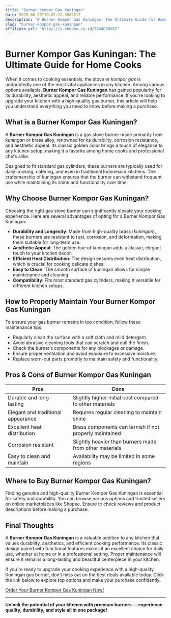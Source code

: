 ```yaml
---
title: "Burner Kompor Gas Kuningan"
date: 2025-06-29T19:47:22.330981Z
description: "# Burner Kompor Gas Kuningan: The Ultimate Guide for Home Cooks..."
slug: "burner-kompor-gas-kuningan"
affiliate_url: "https://s.shopee.co.id/7V44C68VX2"
---
```

# Burner Kompor Gas Kuningan: The Ultimate Guide for Home Cooks

When it comes to cooking essentials, the stove or *kompor gas* is undoubtedly one of the most vital appliances in any kitchen. Among various options available, **Burner Kompor Gas Kuningan** has gained popularity for its durability, aesthetic appeal, and reliable performance. If you're looking to upgrade your kitchen with a high-quality gas burner, this article will help you understand everything you need to know before making a purchase.

## What is a Burner Kompor Gas Kuningan?

A **Burner Kompor Gas Kuningan** is a gas stove burner made primarily from *kuningan* or brass alloy, renowned for its durability, corrosion resistance, and aesthetic appeal. Its classic golden color brings a touch of elegance to any kitchen setup, making it a favorite among home cooks and professional chefs alike.

Designed to fit standard gas cylinders, these burners are typically used for daily cooking, catering, and even in traditional Indonesian kitchens. The craftsmanship of kuningan ensures that the burner can withstand frequent use while maintaining its shine and functionality over time.

## Why Choose Burner Kompor Gas Kuningan?

Choosing the right gas stove burner can significantly elevate your cooking experience. Here are several advantages of opting for a Burner Kompor Gas Kuningan:

- **Durability and Longevity**: Made from high-quality brass (*kuningan*), these burners are resistant to rust, corrosion, and deformation, making them suitable for long-term use.
- **Aesthetic Appeal**: The golden hue of kuningan adds a classic, elegant touch to your kitchen decor.
- **Efficient Heat Distribution**: The design ensures even heat distribution, which is crucial for cooking delicate dishes.
- **Easy to Clean**: The smooth surface of kuningan allows for simple maintenance and cleaning.
- **Compatibility**: Fits most standard gas cylinders, making it versatile for different kitchen setups.

## How to Properly Maintain Your Burner Kompor Gas Kuningan

To ensure your gas burner remains in top condition, follow these maintenance tips:

- Regularly clean the surface with a soft cloth and mild detergent.
- Avoid abrasive cleaning tools that can scratch and dull the finish.
- Check the burner’s components for any blockages or damage.
- Ensure proper ventilation and avoid exposure to excessive moisture.
- Replace worn-out parts promptly to maintain safety and functionality.

## Pros & Cons of Burner Kompor Gas Kuningan

| **Pros**                                              | **Cons**                                          |
|--------------------------------------------------------|--------------------------------------------------|
| Durable and long-lasting                              | Slightly higher initial cost compared to other materials |
| Elegant and traditional appearance                     | Requires regular cleaning to maintain shine    |
| Excellent heat distribution                            | Brass components can tarnish if not properly maintained |
| Corrosion resistant                                    | Slightly heavier than burners made from other materials |
| Easy to clean and maintain                            | Availability may be limited in some regions     |

## Where to Buy Burner Kompor Gas Kuningan?

Finding genuine and high-quality Burner Kompor Gas Kuningan is essential for safety and durability. You can browse various options and trusted sellers on online marketplaces like Shopee. Ensure to check reviews and product descriptions before making a purchase.

## Final Thoughts

A **Burner Kompor Gas Kuningan** is a valuable addition to any kitchen that values durability, aesthetics, and efficient cooking performance. Its classic design paired with functional features makes it an excellent choice for daily use, whether at home or in a professional setting. Proper maintenance will ensure it remains a long-lasting and beautiful centerpiece in your kitchen.

If you're ready to upgrade your cooking experience with a high-quality Kuningan gas burner, don’t miss out on the best deals available today. Click the link below to explore top options and make your purchase confidently.

[Order Your Burner Kompor Gas Kuningan Now!](https://s.shopee.co.id/7V44C68VX2)

---

**Unlock the potential of your kitchen with premium burners — experience quality, durability, and style all in one package!**